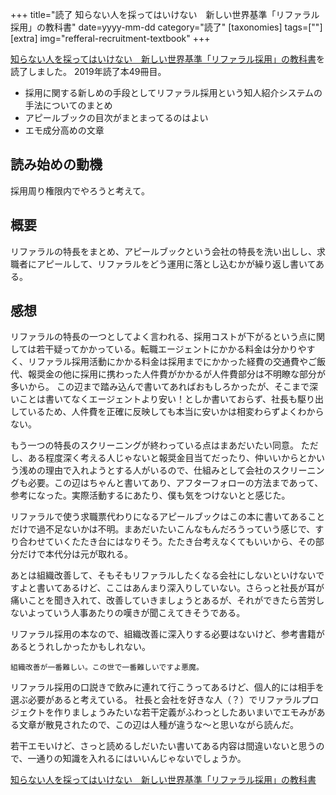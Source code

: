 +++
title="読了 知らない人を採ってはいけない　新しい世界基準「リファラル採用」の教科書"
date=yyyy-mm-dd
category="読了"
[taxonomies]
tags=[""]
[extra]
img="refferal-recruitment-textbook"
+++

[知らない人を採ってはいけない　新しい世界基準「リファラル採用」の教科書](https://amzn.to/2QqmRWy)を読了しました。
2019年読了本49冊目。

* 採用に関する新しめの手段としてリファラル採用という知人紹介システムの手法についてのまとめ
* アピールブックの目次がまとまってるのはよい
* エモ成分高めの文章

## 読み始めの動機

採用周り権限内でやろうと考えて。

## 概要

リファラルの特長をまとめ、アピールブックという会社の特長を洗い出しし、求職者にアピールして、リファラルをどう運用に落とし込むかが繰り返し書いてある。

## 感想

リファラルの特長の一つとしてよく言われる、採用コストが下がるという点に関しては若干疑ってかかっている。転職エージェントにかかる料金は分かりやすく、リファラル採用活動にかかる料金は採用までにかかった経費の交通費やご飯代、報奨金の他に採用に携わった人件費がかかるが人件費部分は不明瞭な部分が多いから。
この辺まで踏み込んで書いてあればおもしろかったが、そこまで深いことは書いてなくエージェントより安い！としか書いておらず、社長も駆り出しているため、人件費を正確に反映しても本当に安いかは相変わらずよくわからない。

もう一つの特長のスクリーニングが終わっている点はまあだいたい同意。
ただし、ある程度深く考える人じゃないと報奨金目当てだったり、仲いいからとかいう浅めの理由で入れようとする人がいるので、仕組みとして会社のスクリーニングも必要。この辺はちゃんと書いてあり、アフターフォローの方法まであって、参考になった。実際活動するにあたり、僕も気をつけないとと感じた。

リファラルで使う求職票代わりになるアピールブックはこの本に書いてあることだけで過不足ないかは不明。まあだいたいこんなもんだろうっていう感じで、すり合わせていくたたき台にはなりそう。たたき台考えなくてもいいから、その部分だけで本代分は元が取れる。

あとは組織改善して、そもそもリファラルしたくなる会社にしないといけないですよと書いてあるけど、ここはあんまり深入りしていない。さらっと社長が耳が痛いことを聞き入れて、改善していきましょうとあるが、それができたら苦労しないよっていう人事あたりの嘆きが聞こえてきそうである。

リファラル採用の本なので、組織改善に深入りする必要はないけど、参考書籍があるとうれしかったかもしれない。

`組織改善が一番難しい。この世で一番難しいですよ悪魔。`

リファラル採用の口説きで飲みに連れて行こうってあるけど、個人的には相手を選ぶ必要があると考えている。
社長と会社を好きな人（？）でリファラルプロジェクトを作りましょうみたいな若干定義がふわっとしたあいまいでエモみがある文章が散見されたので、この辺は人種が違うな〜と思いながら読んだ。

若干エモいけど、さっと読めるしだいたい書いてある内容は間違いないと思うので、一通りの知識を入れるにはいいんじゃないでしょうか。

[知らない人を採ってはいけない　新しい世界基準「リファラル採用」の教科書](https://amzn.to/2QqmRWy)